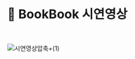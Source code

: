 # 📗 BookBook 시연영상

<br>

![시연영상압축+(1)](https://github.com/user-attachments/assets/63b21e2e-2e8c-4ee1-8f11-d50249050d82)

